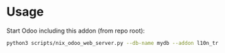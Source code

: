 # Usage

Start Odoo including this addon (from repo root):

```bash
python3 scripts/nix_odoo_web_server.py --db-name mydb --addon l10n_tr
```

